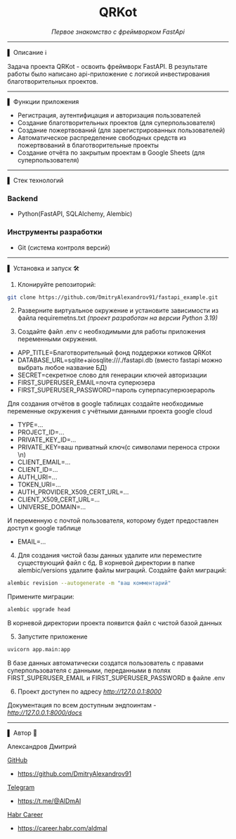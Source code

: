 <div align="center">
<h1> QRKot </h1>
<p><em> Первое знакомство с фреймворком FastApi</em></p>
</div>

---
▌ Описание ℹ️

Задача проекта QRKot - освоить фреймворк FastAPI. 
В результате работы было написано api-приложение с логикой инвестирования благотворительных проектов.

---
▌ Функции приложения

- Регистрация, аутентифицация и авторизация пользователей
- Создание благотворительных проектов (для суперпользователя)
- Создание пожертвований (для зарегистрированных пользователей)
- Автоматическое распределение свободных средств из пожертвований в благотворительные проекты
- Создание отчёта по закрытым проектам в Google Sheets (для суперпользователя)

---
▌  Стек технологий

### Backend

- Python(FastAPI, SQLAlchemy, Alembic)


### Инструменты разработки
- Git (система контроля версий)

---
▌ Установка и запуск 🛠️

1. Клонируйте репозиторий:

```bash
git clone https://github.com/DmitryAlexandrov91/fastapi_example.git
```

2. Разверните виртуальное окружение и установите зависимости из файла requiremetns.txt *(проект разработан на версии Python 3.19)*

3. Создайте файл .env с необходимыми для работы приложения переменными окружения.

- APP_TITLE=Благотворительный фонд поддержки котиков QRKot
- DATABASE_URL=sqlite+aiosqlite:///./fastapi.db   (вместо fastapi можно выбрать любое название БД)
- SECRET=секретное слово для генерации ключей авторизации
- FIRST_SUPERUSER_EMAIL=почта суперюзера
- FIRST_SUPERUSER_PASSWORD=пароль суперпасуперюзерароль

Для создания отчётов в google таблицах создайте необходимые переменные окружения с учётными данными проекта google cloud
- TYPE=...
- PROJECT_ID=...
- PRIVATE_KEY_ID=...
- PRIVATE_KEY=ваш приватный ключ(с символами переноса строки \n)
- CLIENT_EMAIL=...
- CLIENT_ID=...
- AUTH_URI=...
- TOKEN_URI=...
- AUTH_PROVIDER_X509_CERT_URL=...
- CLIENT_X509_CERT_URL=...
- UNIVERSE_DOMAIN=...

И переменную с почтой пользователя, которому будет предоставлен доступ к google таблице

- EMAIL=...

4. Для создания чистой базы данных удалите или переместите существующий файл с бд. В корневой директории в папке alembic/versions удалите файлы миграций.
Cоздайте файл миграций:
```bash
alembic revision --autogenerate -m "ваш комментарий"
```
Примените миграции:
```bash
alembic upgrade head
```

В корневой директории проекта появится файл с чистой базой данных

5. Запустите приложение 

```bash
uvicorn app.main:app
```

В базе данных автоматически создатся пользователь с правами суперпользователя с данными, переданными в полях FIRST_SUPERUSER_EMAIL и FIRST_SUPERUSER_PASSWORD в файле .env

6. Проект доступен по адресу *http://127.0.0.1:8000*  

Документация по всем доступным эндпоинтам -  *http://127.0.0.1:8000/docs*  


---
▌ Автор 📝

Александров Дмитрий

<u>GitHub</u>
 - https://github.com/DmitryAlexandrov91

 <u>Telegram</u>
 - https://t.me/@AlDmAl

  <u>Habr Career</u>
 - https://career.habr.com/aldmal


